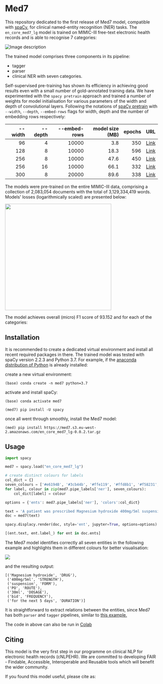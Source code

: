 # Med7

This repository dedicated to the first release of Med7 model, compatible with [spaCy](https://spacy.io), for clinical named-entity recognition (NER) tasks. The `en_core_med7_lg` model is trained on MIMIC-III free-text electronic health records and is able to recognise 7 categories:


![Image description](https://github.com/kormilitzin/med7/blob/master/images/Screenshot%202020-02-26%20at%2018.18.54.png)

The trained model comprises three components in its pipeline:
* tagger
* parser
* clinical NER with seven categories.

Self-supervised pre-training has shown its efficiency in achieving good results even with a small number of gold-annotated training data. We have experimented with the `spacy pretrain` approach and trained a number of weights for model initialisation for various parameters of the width and depth of convolutional layers. Following the notations of [spaCy pretrain](https://spacy.io/api/cli#pretrain) with `--width`, `--depth`, `--embed-rows` flags for width, depth and the number of embedding rows respectively:

| --width  | --depth | --embed-rows    |model size (MB) | epochs | URL      |
| --------:| -------:| -------------:  |--------------: |------: |-----:    |
| 96       |      4  |   10000         |      3.8       |    350 | [Link](https://med7.s3.eu-west-2.amazonaws.com/t2v/model_096_04_350.bin) |
| 128      |      8  |   10000         |      18.3      |    596 | [Link](https://med7.s3.eu-west-2.amazonaws.com/t2v/model_128_08_596.bin) |
| 256      |      8  |   10000         |      47.6      |    450 | [Link](https://med7.s3.eu-west-2.amazonaws.com/t2v/model_256_08_450.bin) |
| 256      |      16  |   10000         |     66.1      |    332 | [Link](https://med7.s3.eu-west-2.amazonaws.com/t2v/model_256_16_332.bin) |
| 300      |      8  |    20000       |       89.6      |    338 | [Link](https://med7.s3.eu-west-2.amazonaws.com/t2v/model_300_08_338.bin) |

The models were pre-trained on the entire MIMIC-III data, comprising a collection of 2,083,054 documents with the total of 3,129,334,419 words. Models' losses (logarithmically scaled) are presented below:


<img src="https://github.com/kormilitzin/med7/blob/master/images/myfile_1-1.png" width="350">

The model achieves overall (micro) F1 score of 93.152 and for each of the categories:



## Installation

It is recommended to create a dedicated virtual environment and install all recent required packages in there. The trained model was tested with spaCy version 2.2.3 and Python 3.7. For example, if the [anaconda distribution of Python](https://www.anaconda.com/distribution/#download-section) is already installed:

create a new virtual environment:

`(base) conda create -n med7 python=3.7`

activate and install spaCy:

```
(base) conda activate med7

(med7) pip install -U spacy
```

once all went through smoothly, install the Med7 model:

`(med) pip install https://med7.s3.eu-west-2.amazonaws.com/en_core_med7_lg-0.0.2.tar.gz`

## Usage

```python
import spacy

med7 = spacy.load("en_core_med7_lg")

# create distinct colours for labels
col_dict = {}
seven_colours = ['#e6194B', '#3cb44b', '#ffe119', '#ffd8b1', '#f58231', '#f032e6', '#42d4f4']
for label, colour in zip(med7.pipe_labels['ner'], seven_colours):
    col_dict[label] = colour

options = {'ents': med7.pipe_labels['ner'], 'colors':col_dict}

text = 'A patient was prescribed Magnesium hydroxide 400mg/5ml suspension PO of total 30ml bid for the next 5 days.'
doc = med7(text)

spacy.displacy.render(doc, style='ent', jupyter=True, options=options)

[(ent.text, ent.label_) for ent in doc.ents]
```

The Med7 model identifies correctly all seven entities in the following example and highlights them in different colours for better visualisation:

![](https://github.com/kormilitzin/med7/blob/master/images/Screenshot%202020-02-27%20at%2013.42.04.png)


and the resulting output:

```
[('Magnesium hydroxide', 'DRUG'),
 ('400mg/5ml', 'STRENGTH'),
 ('suspension', 'FORM'),
 ('PO', 'ROUTE'),
 ('30ml', 'DOSAGE'),
 ('bid', 'FREQUENCY'),
 ('for the next 5 days', 'DURATION')]
```

It is straightforward to extract relations between the entities, since Med7 has both `parser` and `tagger` pipelines, similar to [this example.](https://github.com/explosion/spaCy/blob/master/examples/information_extraction/entity_relations.py)

The code in above can also be run in [Colab](https://colab.research.google.com/drive/1mY36G-vzBc_x4DGAYfyeb0OLIUcRMgff#scrollTo=g8V6OLMsZt4u)


## Citing

This model is the very first step in our programme on clinical NLP for electronic health records (cNLPEHR). We are committed to developing FAIR - Findable, Accessible, Interoperable and Reusable tools which will benefit the wider community. 

If you found this model useful, please cite as:






	
